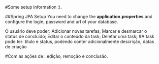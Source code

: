 #Some setup information :).

##Spring JPA Setup
You need to change the **application.properties** and configure the login, password and url of your database. 


O usuário deve poder:
Adicionar novas tarefas;
 Marcar e desmarcar o status de concluído;
Editar o conteúdo da task;
 Deletar uma task;
#A task pode ter: título e status, podendo conter adicionalmente descrição, datas de criação

#Com as ações de :
edição, remoção e conclusão.
  	

